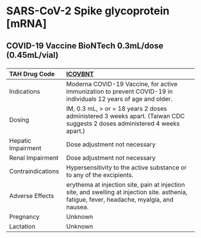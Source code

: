 # SARS-CoV-2 Spike glycoprotein [mRNA]

## COVID-19 Vaccine BioNTech 0.3mL/dose (0.45mL/vial)

##### 

| TAH Drug Code      | [ICOVBNT](https://www.tahsda.org.tw/drugs/hissearch.php?drug_code=ICOVBNT)                                                                   |
|:-------------------|:---------------------------------------------------------------------------------------------------------------------------------------------|
| Indications        | Moderna COVID-19 Vaccine, for active immunization to prevent COVID-19 in individuals 12 years of age and older.                              |
| Dosing             | IM, 0.3 mL, > or = 18 years 2 doses administered 3 weeks apart. (Taiwan CDC suggests 2 doses administered 4 weeks apart.)                    |
| Hepatic Impairment | Dose adjustment not necessary                                                                                                                |
| Renal Impairment   | Dose adjustment not necessary                                                                                                                |
| Contraindications  | Hypersensitivity to the active substance or to any of the excipients.                                                                        |
| Adverse Effects    | erythema at injection site, pain at injection site, and swelling at injection site. asthenia, fatigue, fever, headache, myalgia, and nausea. |
| Pregnancy          | Unknown                                                                                                                                      |
| Lactation          | Unknown                                                                                                                                      |

